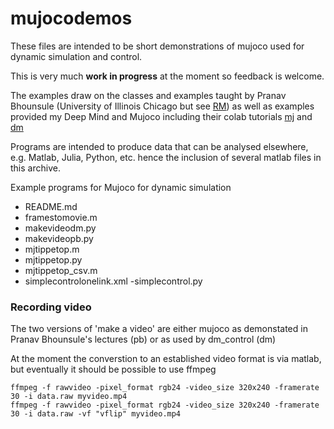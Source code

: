 # mujocodemos



These files are intended to be short demonstrations of mujoco used for dynamic simulation and control.

This is very much **work in progress** at the moment so feedback is welcome.

The examples draw on the classes and examples taught by Pranav Bhounsule (University of Illinois Chicago but see [RM](https://pab47.github.io/teaching.html)) as well as examples provided my Deep Mind and Mujoco including their colab tutorials [mj](https://colab.research.google.com/github/google-deepmind/mujoco/blob/main/python/tutorial.ipynb) and [dm](https://colab.research.google.com/github/deepmind/dm_control/blob/main/dm_control/mujoco/tutorial.ipynb)


Programs are intended to produce data that can be analysed elsewhere, e.g. Matlab, Julia, Python, etc. hence the inclusion of several matlab files in this archive.

Example programs for Mujoco for dynamic simulation


 - README.md
 - framestomovie.m
 - makevideodm.py
 - makevideopb.py
 - mjtippetop.m
 - mjtippetop.py
 - mjtippetop_csv.m
 - simplecontrolonelink.xml
  -simplecontrol.py




### Recording video

The two versions of 'make a video' are either mujoco as demonstated in Pranav Bhounsule's lectures (pb) or as used by dm_control (dm)

At the moment the converstion to an established video format is via matlab, but eventually it should be possible to use ffmpeg

	ffmpeg -f rawvideo -pixel_format rgb24 -video_size 320x240 -framerate 30 -i data.raw myvideo.mp4
	ffmpeg -f rawvideo -pixel_format rgb24 -video_size 320x240 -framerate 30 -i data.raw -vf "vflip" myvideo.mp4


### 
